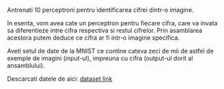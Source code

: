 Antrenati 10 perceptroni pentru identificarea cifrei dintr-o imagine.

In esenta, vom avea cate un perceptron pentru fiecare cifra, care va invata sa diferentieze intre cifra respectiva si restul cifrelor. Prin asamblarea acestora putem deduce ce cifra ar fi intr-o imagine specifica.

Aveti setul de date de la MNIST ce contine cateva zeci de mii de astfel de exemple de imagini (input-ul), impreuna cu cifra (output-ul dorit al ansamblului).

Descarcati datele de aici: [dataset link](https://github.com/mnielsen/neural-networks-and-deep-learning/raw/master/data/mnist.pkl.gz)
